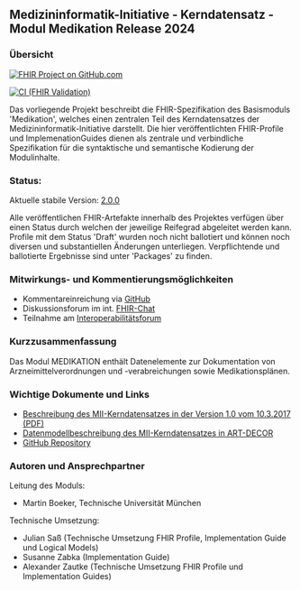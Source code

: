 ## Medizininformatik-Initiative - Kerndatensatz - Modul Medikation Release 2024

### Übersicht

[![FHIR Project on GitHub.com](https://img.shields.io/badge/FHIR_project_on_GitHub.com-kerndatensatzmodul--medikation-green)](https://github.com/medizininformatik-initiative/kerndatensatzmodul-medikation) 

[![CI (FHIR Validation)](https://github.com/medizininformatik-initiative/kerndatensatzmodul-medikation/actions/workflows/main.yml/badge.svg)](https://github.com/medizininformatik-initiative/kerndatensatzmodul-medikation/actions/workflows/main.yml)

Das vorliegende Projekt beschreibt die FHIR-Spezifikation des Basismoduls 'Medikation', welches einen zentralen Teil des Kerndatensatzes der Medizininformatik-Initiative darstellt. Die hier veröffentlichten FHIR-Profile und ImplemenationGuides dienen als zentrale und verbindliche Spezifikation für die syntaktische und semantische Kodierung der Modulinhalte.

### Status:

Aktuelle stabile Version: [2.0.0](https://simplifier.net/packages/de.medizininformatikinitiative.kerndatensatz.person/2024.0.0)

Alle veröffentlichen FHIR-Artefakte innerhalb des Projektes verfügen über einen Status durch welchen der jeweilige Reifegrad abgeleitet werden kann.
Profile mit dem Status 'Draft' wurden noch nicht ballotiert und können noch diversen und substantiellen Änderungen unterliegen. Verpflichtende und ballotierte Ergebnisse sind unter 'Packages' zu finden.

### Mitwirkungs- und Kommentierungsmöglichkeiten

* Kommentareinreichung via [GitHub](https://github.com/medizininformatik-initiative/kerndatensatzmodul-medikation/issues)
* Diskussionsforum im int. [FHIR-Chat](https://chat.fhir.org/#narrow/stream/179307-german.2Fmi-initiative)
* Teilnahme am [Interoperabilitätsforum](https://wiki.hl7.de/index.php?title=Interoperabilitätsforum)

### Kurzzusammenfassung

Das Modul MEDIKATION enthält Datenelemente zur Dokumentation von Arzneimittelverordnungen und -verabreichungen sowie Medikationsplänen.

### Wichtige Dokumente und Links
* [Beschreibung des MII-Kerndatensatzes in der Version 1.0 vom 10.3.2017 (PDF)](https://www.medizininformatik-initiative.de/sites/default/files/inline-files/MII_04_Kerndatensatz_1-0.pdf)
* [Datenmodellbeschreibung des MII-Kerndatensatzes in ART-DECOR](https://art-decor.org/art-decor/decor-project--mide-)
* [GitHub Repository](https://github.com/medizininformatik-initiative/kerndatensatzmodul-medikation)

### Autoren und Ansprechpartner

Leitung des Moduls:

* Martin Boeker, Technische Universität München

Technische Umsetzung:

* Julian Saß (Technische Umsetzung FHIR Profile, Implementation Guide und Logical Models)
* Susanne Zabka (Implementation Guide)
* Alexander Zautke (Technische Umsetzung FHIR Profile und Implementation Guides)
